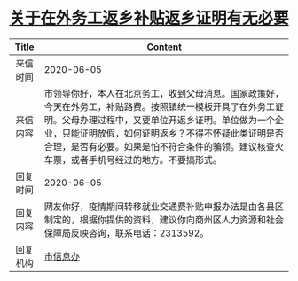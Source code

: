 # <a href="http://www.shangluo.gov.cn/zmhd/ldxxxx.jsp?urltype=leadermail.LeaderMailContentUrl&wbtreeid=1112&leadermailid=5975">关于在外务工返乡补贴返乡证明有无必要</a>
| Title |                                                                           Content                                                                           |
|:-----:|-------------------------------------------------------------------------------------------------------------------------------------------------------------|
| 来信时间  | 2020-06-05                                                                                                                                                  |
| 来信内容  | 市领导你好，本人在北京务工，收到父母消息。国家政策好，今天在外务工，补贴路费。按照镇统一模板开具了在外务工证明。父母办理过程中，又要单位开返乡证明。单位做为一个企业，只能证明放假，如何证明返乡？不得不怀疑此类证明是否合理，是否有必要。如果是怕不符合条件的骗领。建议核查火车票，或者手机号经过的地方。不要搞形式。 |
| 回复时间  | 2020-06-05                                                                                                                                                  |
| 回复内容  | 网友你好，疫情期间转移就业交通费补贴申报办法是由各县区制定的，根据你提供的资料，建议你向商州区人力资源和社会保障局反映咨询，联系电话：2313592。                                                                                 |
| 回复机构  | <a href="../../categories/agencies/市信息办.md">市信息办</a>                                                                                                          |